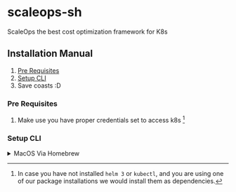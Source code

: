 # scaleops-sh
ScaleOps the best cost optimization framework for K8s


## Installation Manual

1. [Pre Requisites](#pre-requisites)
2. [Setup CLI](#setup-cli)
4. Save coasts :D


### Pre Requisites

1. Make use you have proper credentials set to access k8s [^1]

[^1]: In case you have not installed `helm 3` or `kubectl`, and you are using one of our package installations we would install them as dependencies.

### Setup CLI

<details><summary>MacOS Via Homebrew</summary>

```sh
brew tap scaleops-sh/scaleops
brew install scaleops
scaleops install --token=*****
```

</details>
